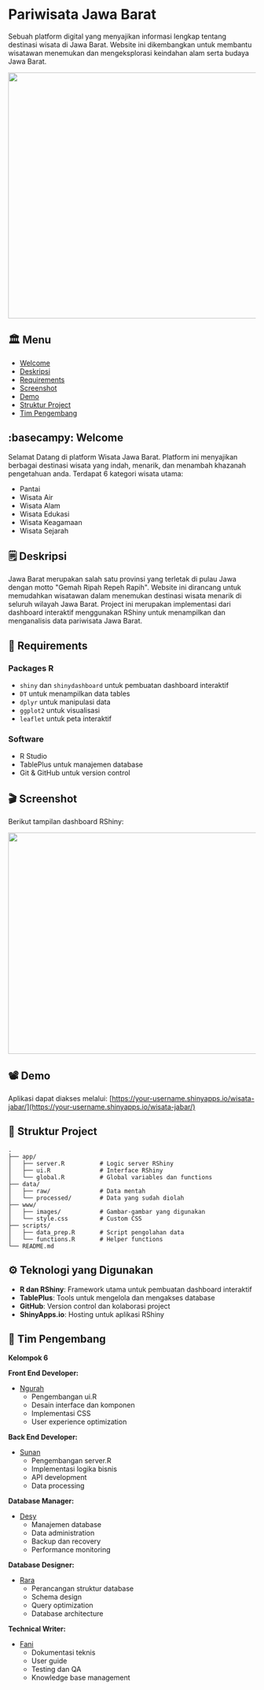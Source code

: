 # Pariwisata Jawa Barat

Sebuah platform digital yang menyajikan informasi lengkap tentang destinasi wisata di Jawa Barat. Website ini dikembangkan untuk membantu wisatawan menemukan dan mengeksplorasi keindahan alam serta budaya Jawa Barat.

<p align="center">
  <img width="900" height="500" src="assets/images/header.png">
</p>

## :classical_building: Menu

- [Welcome](#basecampy-welcome)
- [Deskripsi](#spiral_notepad-deskripsi)
- [Requirements](#page_with_curl-requirements)
- [Screenshot](#clapper-screenshot)
- [Demo](#film_projector-demo)
- [Struktur Project](#file_folder-struktur-project)
- [Tim Pengembang](#owl-tim-pengembang)

## :basecampy: Welcome

Selamat Datang di platform Wisata Jawa Barat. Platform ini menyajikan berbagai destinasi wisata yang indah, menarik, dan menambah khazanah pengetahuan anda. Terdapat 6 kategori wisata utama:

- Pantai
- Wisata Air
- Wisata Alam
- Wisata Edukasi
- Wisata Keagamaan
- Wisata Sejarah

## :spiral_notepad: Deskripsi

Jawa Barat merupakan salah satu provinsi yang terletak di pulau Jawa dengan motto "Gemah Ripah Repeh Rapih". Website ini dirancang untuk memudahkan wisatawan dalam menemukan destinasi wisata menarik di seluruh wilayah Jawa Barat. Project ini merupakan implementasi dari dashboard interaktif menggunakan RShiny untuk menampilkan dan menganalisis data pariwisata Jawa Barat.

## :page_with_curl: Requirements

### Packages R
- `shiny` dan `shinydashboard` untuk pembuatan dashboard interaktif
- `DT` untuk menampilkan data tables
- `dplyr` untuk manipulasi data
- `ggplot2` untuk visualisasi
- `leaflet` untuk peta interaktif

### Software
- R Studio
- TablePlus untuk manajemen database
- Git & GitHub untuk version control

## :clapper: Screenshot
Berikut tampilan dashboard RShiny:
<p align="center">
  <img width="700" height="450" src="assets/images/screenshot.png">
</p>

## :film_projector: Demo

Aplikasi dapat diakses melalui:
[https://your-username.shinyapps.io/wisata-jabar/](https://your-username.shinyapps.io/wisata-jabar/)

## :file_folder: Struktur Project
```
.
├── app/
│   ├── server.R          # Logic server RShiny
│   ├── ui.R              # Interface RShiny
│   └── global.R          # Global variables dan functions
├── data/
│   ├── raw/              # Data mentah
│   └── processed/        # Data yang sudah diolah
├── www/
│   ├── images/           # Gambar-gambar yang digunakan
│   └── style.css         # Custom CSS
├── scripts/
│   ├── data_prep.R       # Script pengolahan data
│   └── functions.R       # Helper functions
└── README.md
```

## :gear: Teknologi yang Digunakan
- **R dan RShiny**: Framework utama untuk pembuatan dashboard interaktif
- **TablePlus**: Tools untuk mengelola dan mengakses database
- **GitHub**: Version control dan kolaborasi project
- **ShinyApps.io**: Hosting untuk aplikasi RShiny

## :owl: Tim Pengembang

**Kelompok 6**

**Front End Developer:**
- [Ngurah](https://github.com/ngurahsentana24)
  - Pengembangan ui.R
  - Desain interface dan komponen
  - Implementasi CSS 
  - User experience optimization

**Back End Developer:**
- [Sunan](https://github.com/mhmmd25)
  - Pengembangan server.R
  - Implementasi logika bisnis
  - API development
  - Data processing

**Database Manager:**
- [Desy](https://github.com/desyendriani)
  - Manajemen database
  - Data administration
  - Backup dan recovery
  - Performance monitoring

**Database Designer:**
- [Rara](https://github.com/zahralatifah)
  - Perancangan struktur database
  - Schema design
  - Query optimization
  - Database architecture

**Technical Writer:**
- [Fani](https://github.com/fanifahira)
  - Dokumentasi teknis
  - User guide
  - Testing dan QA
  - Knowledge base management
